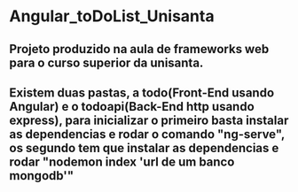 # Angular_toDoList_Unisanta
 ## Projeto produzido na aula de frameworks web para o curso superior da unisanta. 
 ## Existem duas pastas, a todo(Front-End usando Angular) e o todoapi(Back-End http usando express), para inicializar o primeiro basta instalar as dependencias e rodar o comando "ng-serve", os segundo tem que instalar as dependencias e rodar "nodemon index 'url de um banco mongodb'"

